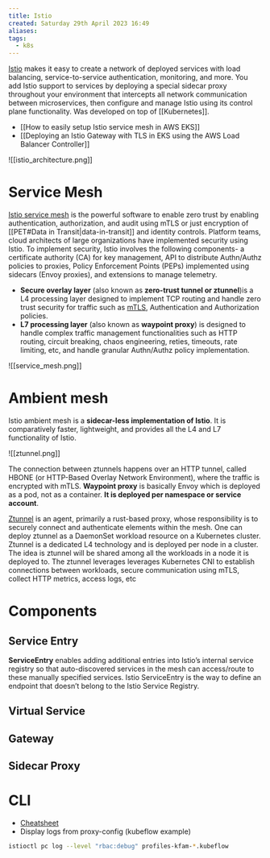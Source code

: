 ```yaml
---
title: Istio
created: Saturday 29th April 2023 16:49
aliases: 
tags:
  - k8s
---
```

[Istio](https://istio.io/) makes it easy to create a network of deployed services with load balancing, service-to-service authentication, monitoring, and more. You add Istio support to services by deploying a special sidecar proxy throughout your environment that intercepts all network communication between microservices, then configure and manage Istio using its control plane functionality. Was developed on top of [[Kubernetes]].

- [[How to easily setup Istio service mesh in AWS EKS]]
- [[Deploying an Istio Gateway with TLS in EKS using the AWS Load Balancer Controller]]


![[istio_architecture.png]]

# Service Mesh

[Istio service mesh](https://imesh.ai/blog/what-is-istio/) is the powerful software to enable zero trust by enabling authentication, authorization, and audit using mTLS or just encryption of [[PET#Data in Transit|data-in-transit]] and identity controls. Platform teams, cloud architects of large organizations have implemented security using Istio. To implement security, Istio involves the following components- a certificate authority (CA) for key management, API to distribute Authn/Authz policies to proxies, Policy Enforcement Points (PEPs) implemented using sidecars (Envoy proxies), and extensions to manage telemetry.

- **Secure overlay layer** (also known as **zero-trust tunnel or ztunnel**)is a L4 processing layer designed to implement TCP routing and handle zero trust security for traffic such as [mTLS](https://imesh.ai/blog/what-is-mtls-and-how-to-implement-it-with-istio/), Authentication and Authorization policies. 
-  **L7 processing layer** (also known as **waypoint proxy**) is designed to handle complex traffic management functionalities such as HTTP routing, circuit breaking, chaos engineering, reties, timeouts, rate limiting, etc, and handle granular Authn/Authz policy implementation.


![[service_mesh.png]]
# Ambient mesh

Istio ambient mesh is a **sidecar-less implementation of Istio**. It is comparatively faster, lightweight, and provides all the L4 and L7 functionality of Istio.

![[ztunnel.png]]

The connection between ztunnels happens over an HTTP tunnel, called HBONE (or HTTP-Based Overlay Network Environment), where the traffic is encrypted with mTLS. **Waypoint proxy** is basically Envoy which is deployed as a pod, not as a container. **It is deployed per namespace or service account**.

[Ztunnel](https://github.com/istio/ztunnel/) is an agent, primarily a rust-based proxy, whose responsibility is to securely connect and authenticate elements within the mesh. One can deploy ztunnel as a DaemonSet workload resource on a Kubernetes cluster. Ztunnel is a dedicated L4 technology and is deployed per node in a cluster. The idea is ztunnel will be shared among all the workloads in a node it is deployed to. The ztunnel leverages leverages Kubernetes CNI to establish connections between workloads, secure communication using mTLS, collect HTTP metrics, access logs, etc

# Components

## Service Entry

**ServiceEntry** enables adding additional entries into Istio’s internal service registry so that auto-discovered services in the mesh can access/route to these manually specified services. Istio ServiceEntry is the way to define an endpoint that doesn’t belong to the Istio Service Registry.

## Virtual Service

## Gateway

## Sidecar Proxy
# CLI

- [Cheatsheet](https://istio-cheatsheet.tetratelabs.io/istioctl)
- Display logs from proxy-config (kubeflow example)

```bash
istioctl pc log --level "rbac:debug" profiles-kfam-*.kubeflow
```